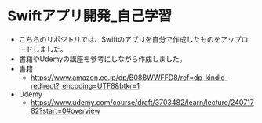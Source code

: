 # Swiftアプリ開発_自己学習
* こちらのリポジトリでは、Swiftのアプリを自分で作成したものをアップロードしました。
* 書籍やUdemyの講座を参考にしながら作成しました。
* 書籍
  * https://www.amazon.co.jp/dp/B08BWWFFD8/ref=dp-kindle-redirect?_encoding=UTF8&btkr=1
* Udemy
  * https://www.udemy.com/course/draft/3703482/learn/lecture/24071782?start=0#overview
